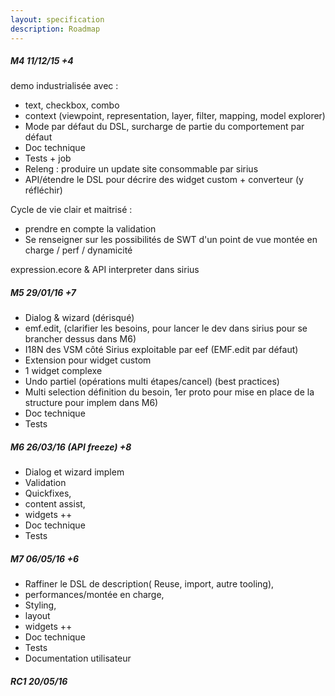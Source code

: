 ```yaml
---
layout: specification
description: Roadmap
---
```


##### M4 11/12/15 +4

demo industrialisée avec :

- text, checkbox, combo
- context (viewpoint, representation, layer, filter, mapping, model explorer)
- Mode par défaut du DSL, surcharge de partie du comportement par défaut 
- Doc technique
- Tests + job
- Releng : produire un update site consommable par sirius
- API/étendre le DSL pour décrire des widget custom + converteur (y réfléchir)

Cycle de vie clair et maitrisé :

- prendre en compte la validation
- Se renseigner sur les possibilités de SWT d'un point de vue montée en charge / perf / dynamicité

expression.ecore & API interpreter dans sirius

##### M5 29/01/16 +7

- Dialog & wizard (dérisqué)
- emf.edit, (clarifier les besoins, pour lancer le dev dans sirius pour se brancher dessus dans M6)
- I18N des VSM côté Sirius exploitable par eef (EMF.edit par défaut)
- Extension pour widget custom
- 1 widget complexe
- Undo partiel (opérations multi étapes/cancel) (best practices)
- Multi selection définition du besoin, 1er proto pour mise en place de la structure pour implem dans M6)
- Doc technique
- Tests

##### M6 26/03/16 (API freeze) +8

- Dialog et wizard implem
- Validation
- Quickfixes, 
- content assist, 
- widgets ++
- Doc technique
- Tests

##### M7 06/05/16 +6

- Raffiner le DSL de description( Reuse, import, autre tooling), 
- performances/montée en charge, 
- Styling, 
- layout
- widgets ++
- Doc technique
- Tests
- Documentation utilisateur

##### RC1 20/05/16
